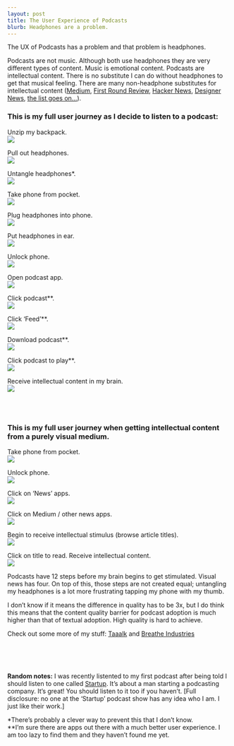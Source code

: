 ```yaml
---
layout: post
title: The User Experience of Podcasts
blurb: Headphones are a problem.
---
```


The UX of Podcasts has a problem and that problem is headphones. 

Podcasts are not music. Although both use headphones they are very different types of content. Music is emotional content. Podcasts are intellectual content. There is no substitute I can do without headphones to get that musical feeling. There are many non-headphone substitutes for intellectual content (<a href="https://medium.com" target="_blank">Medium</a>, <a href="http://firstround.com/review" target="_blank">First Round Review</a>, <a href="https://news.ycombinator.com" target="_blank">Hacker News</a>, <a href="https://news.layervault.com" target="_blank">Designer News</a>, <a href="http://jumblestream.com/?utm_source=JoshSummers&utm_medium=Blog&utm_campaign=Podcast" target="_blank">the list goes on…</a>). 

<h3>This is my full user journey as I decide to listen to a podcast:</h3>

Unzip my backpack.<br>
<img src="/images/Podcast.png" class="half"> 

Pull out headphones.<br>
<img src="/images/Podcast2.png" class="half">  

Untangle headphones*.<br>
<img src="/images/Podcast3.png" class="half"> 

Take phone from pocket.<br>
<img src="/images/Podcast4.png" class="half"> 

Plug headphones into phone.<br>
<img src="/images/Podcast5.png" class="half"> 

Put headphones in ear.<br>
<img src="/images/Podcast6.png" class="half"> 

Unlock phone.<br>
<img src="/images/Podcast7.png" class="half"> 

Open podcast app.<br>
<img src="/images/Podcast8.png" class="half">  

Click podcast**.<br>
<img src="/images/Podcast9.png" class="half">  

Click ‘Feed’**.<br>
<img src="/images/Podcast10.png" class="half"> 

Download podcast**.<br>
<img src="/images/Podcast11.png" class="half">  

Click podcast to play**.<br>
<img src="/images/Podcast12.png" class="half">  

Receive intellectual content in my brain.<br>
<img src="/images/Podcast13.png" class="half"> 

<br><br>

<h3>This is my full user journey when getting intellectual content from a purely visual medium.</h3>

Take phone from pocket.<br>
<img src="/images/Podcast4.png" class="half"> 

Unlock phone.<br>
<img src="/images/Podcast7.png" class="half"> 

Click on ‘News’ apps.<br>
<img src="/images/Podcast14.png" class="half"> 

Click on Medium / other news apps.<br>
<img src="/images/Podcast15.png" class="half"> 

Begin to receive intellectual stimulus (browse article titles).<br>
<img src="/images/Podcast16.png" class="half">

Click on title to read. Receive intellectual content.<br>
<img src="/images/Podcast17.png" class="half"> 

Podcasts have 12 steps before my brain begins to get stimulated. Visual news has four. On top of this, those steps are not created equal; untangling my headphones is a lot more frustrating tapping my phone with my thumb. 

I don’t know if it means the difference in quality has to be 3x, but I do think this means that the content quality barrier for podcast adoption is much higher than that of textual adoption. High quality is hard to achieve. 

Check out some more of my stuff: <a href="http://taaalk.co" target="_blank">Taaalk</a> and <a href="http://breatheindustries.com" target="_blank">Breathe Industries</a>

<br><br><br>

<strong>Random notes:</strong> I was recently listented to my first podcast after being told I should listen to one called <a href="http://gimletmedia.com/show/startup/" target="_blank">Startup</a>. It’s about a man starting a podcasting company. It’s great! You should listen to it too if you haven’t. [Full disclosure: no one at the ‘Startup’ podcast show has any idea who I am. I just like their work.]

*There’s probably a clever way to prevent this that I don’t know.<br>
**I’m sure there are apps out there with a much better user experience. I am too lazy to find them and they haven’t found me yet. 